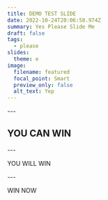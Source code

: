 ```yaml
---
title: DEMO TEST SLIDE
date: 2022-10-24T20:06:58.974Z
summary: Yes Please Slide Me
draft: false
tags:
  - please
slides:
  theme: e
image:
  filename: featured
  focal_point: Smart
  preview_only: false
  alt_text: Yep
---
```

\---

YOU CAN WIN
---
\---

YOU WILL WIN

\---

WIN NOW
